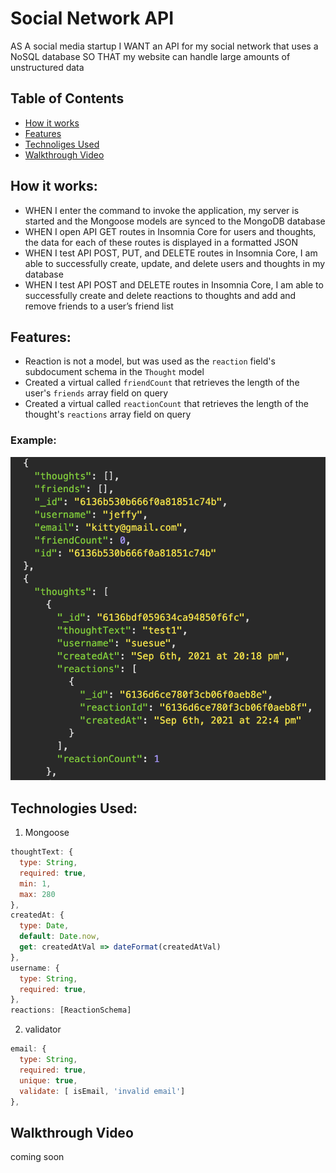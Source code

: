 # Social Network API
AS A social media startup
I WANT an API for my social network that uses a NoSQL database
SO THAT my website can handle large amounts of unstructured data

## Table of Contents
* [How it works](#how-it-works)
* [Features](#features)
* [Technoliges Used](#technologies-used)
* [Walkthrough Video](#walkthrough-video)

## How it works:
- WHEN I enter the command to invoke the application, my server is started and the Mongoose models are synced to the MongoDB database
- WHEN I open API GET routes in Insomnia Core for users and thoughts, the data for each of these routes is displayed in a formatted JSON
- WHEN I test API POST, PUT, and DELETE routes in Insomnia Core, I am able to successfully create, update, and delete users and thoughts in my database
- WHEN I test API POST and DELETE routes in Insomnia Core, I am able to successfully create and delete reactions to thoughts and add and remove friends to a user’s friend list

## Features:
- Reaction is not a model, but was used as the ```reaction``` field's subdocument schema in the ```Thought``` model
- Created a virtual called ```friendCount``` that retrieves the length of the user's ```friends``` array field on query
- Created a virtual called ```reactionCount``` that retrieves the length of the thought's ```reactions``` array field on query
### Example:
![get-users](./assets/screenshots/get-users.png)

## Technologies Used:
1. Mongoose
```javascript
thoughtText: {
  type: String,
  required: true,
  min: 1,
  max: 280
},
createdAt: {
  type: Date,
  default: Date.now,
  get: createdAtVal => dateFormat(createdAtVal)
},
username: {
  type: String,
  required: true,
},
reactions: [ReactionSchema]
```

2. validator
```javascript
email: {
  type: String,
  required: true,
  unique: true,
  validate: [ isEmail, 'invalid email']
},
```

## Walkthrough Video
coming soon

